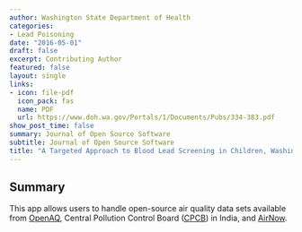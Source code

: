 ```yaml
---
author: Washington State Department of Health
categories:
- Lead Poisoning
date: "2016-05-01"
draft: false
excerpt: Contributing Author
featured: false
layout: single
links:
- icon: file-pdf
  icon_pack: fas
  name: PDF
  url: https://www.doh.wa.gov/Portals/1/Documents/Pubs/334-383.pdf
show_post_time: false
summary: Journal of Open Source Software
subtitle: Journal of Open Source Software
title: "A Targeted Approach to Blood Lead Screening in Children, Washington State"
---
```


## Summary

This app allows users to handle open-source air quality data sets available from [OpenAQ](https://openaq.org/#/countries), Central Pollution Control Board ([CPCB](https://app.cpcbccr.com/ccr/#/caaqm-dashboard-all/caaqm-landing)) in India, and [AirNow](https://www.airnow.gov/international/us-embassies-and-consulates/). 

